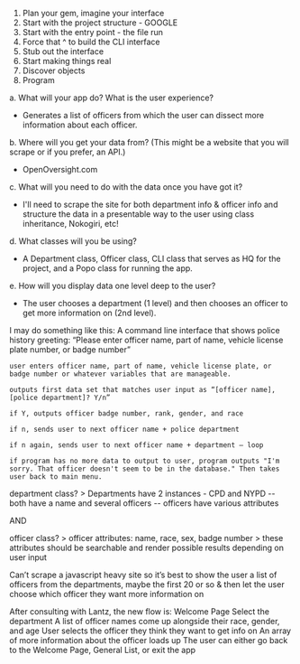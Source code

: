 1. Plan your gem, imagine your interface 
2. Start with the project structure - GOOGLE 
3. Start with the entry point - the file run 
4. Force that ^ to build the CLI interface 
5. Stub out the interface 
6. Start making things real 
7. Discover objects 
8. Program 

a. What will your app do? What is the user experience?
- Generates a list of officers from which the user can dissect more information about each officer.

b. Where will you get your data from? (This might be a website that you will scrape or if you prefer, an API.) 
- OpenOversight.com 

c. What will you need to do with the data once you have got it? 
- I'll need to scrape the site for both department info & officer info and structure the data in a presentable way to the user using class inheritance, Nokogiri, etc!

d. What classes will you be using? 
- A Department class, Officer class, CLI class that serves as HQ for the project, and a Popo class for running the app. 

e. How will you display data one level deep to the user?
- The user chooses a department (1 level) and then chooses an officer to get more information on (2nd level). 

I may do something like this: 
A command line interface that shows police history
	greeting: “Please enter officer name, part of name, vehicle license plate number, or badge number” 

	user enters officer name, part of name, vehicle license plate, or badge number or whatever variables that are manageable.
	
	outputs first data set that matches user input as “[officer name], [police department]? Y/n”

	if Y, outputs officer badge number, rank, gender, and race

	if n, sends user to next officer name + police department 
	
	if n again, sends user to next officer name + department — loop 

	if program has no more data to output to user, program outputs "I'm sorry. That officer doesn't seem to be in the database." Then takes user back to main menu.

department class? 
	> Departments have 2 instances - CPD and NYPD 
		-- both have a name and several officers 
		-- officers have various attributes  
	
AND

officer class? 
	> officer attributes: name, race, sex, badge number 
	> these attributes should be searchable and render possible results depending on user input 

Can’t scrape a javascript heavy site so it’s best to show the user a list of officers from the departments, maybe the first 20 or so & then let the user choose which officer they want more information on 

After consulting with Lantz, the new flow is: 
Welcome Page 
	Select the department 
		A list of officer names come up alongside their race, gender, and age
			User selects the officer they think they want to get info on 
				An array of more information about the officer loads up 
					The user can either go back to the Welcome Page, General List, or exit the app

